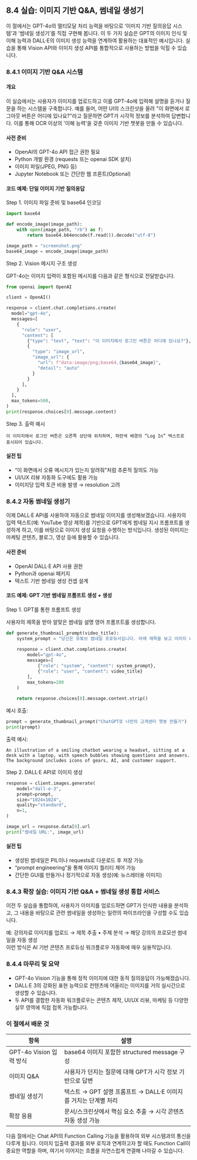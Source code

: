 ## 8.4 실습: 이미지 기반 Q&A, 썸네일 생성기

이 절에서는 GPT-4o의 멀티모달 처리 능력을 바탕으로 ‘이미지 기반 질의응답 시스템’과 ‘썸네일 생성기’를 직접 구현해 봅니다. 이 두 가지 실습은 GPT의 이미지 인식 및 이해 능력과 DALL·E의 이미지 생성 능력을 연계하여 활용하는 대표적인 예시입니다. 실습을 통해 Vision API와 이미지 생성 API를 통합적으로 사용하는 방법을 익힐 수 있습니다.

### 8.4.1 이미지 기반 Q&A 시스템

#### 개요

이 실습에서는 사용자가 이미지를 업로드하고 이를 GPT-4o에 입력해 설명을 듣거나 질문을 하는 시스템을 구축합니다. 예를 들어, 어떤 UI의 스크린샷을 올려 "이 화면에서 로그아웃 버튼은 어디에 있나요?"라고 질문하면 GPT가 시각적 정보를 분석하여 답변합니다. 이를 통해 OCR 이상의 '이해 능력'을 갖춘 이미지 기반 챗봇을 만들 수 있습니다.

#### 사전 준비

- OpenAI의 GPT-4o API 접근 권한 필요
- Python 개발 환경 (requests 또는 openai SDK 설치)
- 이미지 파일(JPEG, PNG 등)
- Jupyter Notebook 또는 간단한 웹 프론트(Optional)

#### 코드 예제: 단일 이미지 기반 질의응답

Step 1. 이미지 파일 준비 및 base64 인코딩

```python
import base64

def encode_image(image_path):
    with open(image_path, "rb") as f:
        return base64.b64encode(f.read()).decode("utf-8")

image_path = "screenshot.png"
base64_image = encode_image(image_path)
```

Step 2. Vision 메시지 구조 생성

GPT-4o는 이미지 입력이 포함된 메시지를 다음과 같은 형식으로 전달받습니다.

```python
from openai import OpenAI

client = OpenAI()

response = client.chat.completions.create(
  model="gpt-4o",
  messages=[
    {
      "role": "user",
      "content": [
        {"type": "text", "text": "이 이미지에서 로그인 버튼은 어디에 있나요?"},
        {
          "type": "image_url",
          "image_url": {
            "url": f"data:image/png;base64,{base64_image}",
            "detail": "auto"
          }
        }
      ],
    }
  ],
  max_tokens=500,
)
print(response.choices[0].message.content)
```

Step 3. 출력 예시

```
이 이미지에서 로그인 버튼은 오른쪽 상단에 위치하며, 파란색 배경의 “Log In” 텍스트로 표시되어 있습니다.
```

#### 실전 팁

- “이 화면에서 오류 메시지가 있는지 알려줘”처럼 추론적 질의도 가능
- UI/UX 리뷰 자동화 도구에도 활용 가능
- 이미지당 입력 토큰 비용 발생 → resolution 고려

### 8.4.2 자동 썸네일 생성기

이제 DALL·E API를 사용하여 자동으로 썸네일 이미지를 생성해보겠습니다. 사용자의 입력 텍스트(예: YouTube 영상 제목)를 기반으로 GPT에게 썸네일 지시 프롬프트를 생성하게 하고, 이를 바탕으로 이미지 생성 요청을 수행하는 방식입니다. 생성된 이미지는 마케팅 콘텐츠, 블로그, 영상 등에 활용할 수 있습니다.

#### 사전 준비

- OpenAI DALL·E API 사용 권한
- Python과 openai 패키지
- 텍스트 기반 썸네일 생성 컨셉 설계

#### 코드 예제: GPT 기반 썸네일 프롬프트 생성 + 생성

Step 1. GPT를 통한 프롬프트 생성

사용자의 제목을 받아 알맞은 썸네일 설명 영어 프롬프트를 생성합니다.

```python
def generate_thumbnail_prompt(video_title):
    system_prompt = "당신은 유튜브 썸네일 프로듀서입니다. 아래 제목을 보고 이미지 내용에 대한 설명을 영어로 작성하세요. 시각적 요소가 잘 떠올려지도록 구체적으로 묘사해주세요."
    
    response = client.chat.completions.create(
        model="gpt-4o",
        messages=[
            {"role": "system", "content": system_prompt},
            {"role": "user", "content": video_title}
        ],
        max_tokens=200
    )
    
    return response.choices[0].message.content.strip()
```

예시 호출:

```python
prompt = generate_thumbnail_prompt("ChatGPT로 나만의 고객센터 챗봇 만들기")
print(prompt)
```

출력 예시:

```
An illustration of a smiling chatbot wearing a headset, sitting at a desk with a laptop, with speech bubbles showing questions and answers. The background includes icons of gears, AI, and customer support.
```

Step 2. DALL·E API로 이미지 생성

```python
response = client.images.generate(
    model="dall-e-3",
    prompt=prompt,
    size="1024x1024",
    quality="standard",
    n=1,
)

image_url = response.data[0].url
print("썸네일 URL:", image_url)
```

#### 실전 팁

- 생성된 썸네일은 PIL이나 requests로 다운로드 후 저장 가능
- “prompt engineering”을 통해 이미지 퀄리티 제어 가능
- 간단한 GUI를 만들거나 정기적으로 자동 생성(예: 뉴스레터용 이미지)

### 8.4.3 확장 실습: 이미지 기반 Q&A + 썸네일 생성 통합 서비스

이전 두 실습을 통합하여, 사용자가 이미지를 업로드하면 GPT가 인식한 내용을 분석하고, 그 내용을 바탕으로 관련 썸네일을 생성하는 일련의 파이프라인을 구성할 수도 있습니다.

예: 강의자료 이미지를 업로드 → 제목 추출 • 주제 분석 → 해당 강의의 프로모션 썸네일을 자동 생성  
이런 방식은 AI 기반 콘텐츠 프로듀싱 워크플로우 자동화에 매우 실용적입니다.

### 8.4.4 마무리 및 요약

- GPT-4o Vision 기능을 통해 정적 이미지에 대한 동적 질의응답이 가능해졌습니다.
- DALL·E 3의 강화된 표현 능력으로 컨텐츠에 어울리는 이미지를 거의 실시간으로 생성할 수 있습니다.
- 두 API를 결합한 자동화 워크플로우는 콘텐츠 제작, UI/UX 리뷰, 마케팅 등 다양한 실무 영역에 직접 접목 가능합니다.

### 이 절에서 배운 것

| 항목 | 설명 |
|------|------|
| GPT-4o Vision 입력 방식 | base64 이미지 포함한 structured message 구성 |
| 이미지 Q&A | 사용자가 던지는 질문에 대해 GPT가 시각 정보 기반으로 답변 |
| 썸네일 생성기 | 텍스트 → GPT 설명 프롬프트 → DALL·E 이미지를 거치는 단계별 처리 |
| 확장 응용 | 문서/스크린샷에서 핵심 요소 추출 → 시각 콘텐츠 자동 생성 가능 |

다음 절에서는 Chat API의 Function Calling 기능을 활용하여 외부 시스템과의 통신을 다루게 됩니다. 이미지 입출력 결과를 외부 로직과 연계하고자 할 때도 Function Call이 중요한 역할을 하며, 여기서 이어지는 흐름을 자연스럽게 연결해 나아갈 수 있습니다.